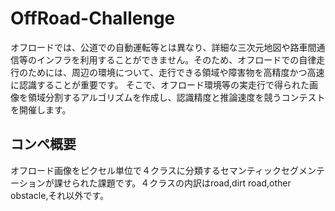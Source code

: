 # OffRoad-Challenge
オフロードでは、公道での自動運転等とは異なり、詳細な三次元地図や路車間通信等のインフラを利用することができません。そのため、オフロードでの自律走行のためには、周辺の環境について、走行できる領域や障害物を高精度かつ高速に認識することが重要です。
そこで、オフロード環境等の実走行で得られた画像を領域分割するアルゴリズムを作成し、認識精度と推論速度を競うコンテストを開催します。

## コンペ概要

オフロード画像をピクセル単位で４クラスに分類するセマンティックセグメンテーションが課せられた課題です。４クラスの内訳はroad,dirt road,other obstacle,それ以外です。
